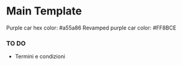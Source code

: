 # Main Template
Purple car hex color: #a55a86
Revamped purple car color: #FF8BCE

### TO DO
- Termini e condizioni
